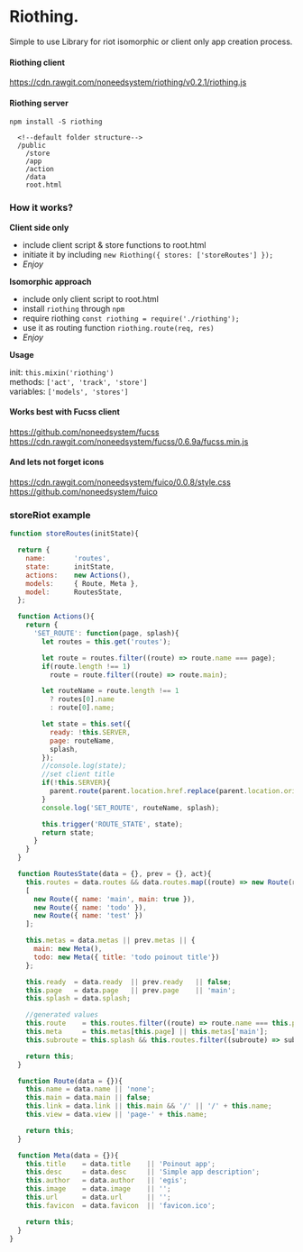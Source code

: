# Riothing.   
Simple to use Library for riot isomorphic or client only app creation process.

#### Riothing client
https://cdn.rawgit.com/noneedsystem/riothing/v0.2.1/riothing.js

#### Riothing server
`npm install -S riothing`

```
  <!--default folder structure-->
  /public
    /store
    /app
    /action
    /data
    root.html
```

### How it works?

**Client side only**

- include client script & store functions to root.html
- initiate it by including `new Riothing({ stores: ['storeRoutes'] });`
- *Enjoy*  

**Isomorphic approach**  

- include only client script to root.html
- install `riothing` through `npm`
- require riothing `const riothing = require('./riothing');`
- use it as routing function `riothing.route(req, res)`
- *Enjoy*

**Usage**

init: `this.mixin('riothing')`  
methods: `['act', 'track', 'store']`  
variables: `['models', 'stores']`  

#### Works best with Fucss client
https://github.com/noneedsystem/fucss   
https://cdn.rawgit.com/noneedsystem/fucss/0.6.9a/fucss.min.js

#### And lets not forget icons
https://cdn.rawgit.com/noneedsystem/fuico/0.0.8/style.css  
https://github.com/noneedsystem/fuico

### storeRiot example
```javascript
function storeRoutes(initState){

  return {
    name:       'routes',
    state:      initState,
    actions:    new Actions(),
    models:     { Route, Meta },
    model:      RoutesState,
  };

  function Actions(){
    return {
      'SET_ROUTE': function(page, splash){
        let routes = this.get('routes');

        let route = routes.filter((route) => route.name === page);
        if(route.length !== 1)
          route = route.filter((route) => route.main);

        let routeName = route.length !== 1
          ? routes[0].name
          : route[0].name;

        let state = this.set({
          ready: !this.SERVER,
          page: routeName,
          splash,
        });
        //console.log(state);
        //set client title
        if(!this.SERVER){
          parent.route(parent.location.href.replace(parent.location.origin, ''), this.get('meta.title'));
        }
        console.log('SET_ROUTE', routeName, splash);

        this.trigger('ROUTE_STATE', state);
        return state;
      }
    }
  }

  function RoutesState(data = {}, prev = {}, act){
    this.routes = data.routes && data.routes.map((route) => new Route(route)) || prev.routes ||
    [
      new Route({ name: 'main', main: true }),
      new Route({ name: 'todo' }),
      new Route({ name: 'test' })
    ];

    this.metas = data.metas || prev.metas || {
      main: new Meta(),
      todo: new Meta({ title: 'todo poinout title'})
    };

    this.ready  = data.ready  || prev.ready   || false;
    this.page   = data.page   || prev.page    || 'main';
    this.splash = data.splash;

    //generated values
    this.route    = this.routes.filter((route) => route.name === this.page).shift();
    this.meta     = this.metas[this.page] || this.metas['main'];
    this.subroute = this.splash && this.routes.filter((subroute) => subroute.name === this.splash).shift();

    return this;
  }

  function Route(data = {}){
    this.name = data.name || 'none';
    this.main = data.main || false;
    this.link = data.link || this.main && '/' || '/' + this.name;
    this.view = data.view || 'page-' + this.name;

    return this;
  }

  function Meta(data = {}){
    this.title    = data.title    || 'Poinout app';
    this.desc     = data.desc     || 'Simple app description';
    this.author   = data.author   || 'egis';
    this.image    = data.image    || '';
    this.url      = data.url      || '';
    this.favicon  = data.favicon  || 'favicon.ico';

    return this;
  }
}
```
